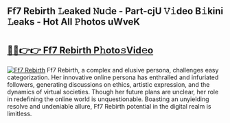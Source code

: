 ## Ff7 Rebirth 𝙻eaked 𝙽u𝚍e - Part-cjU 𝚅𝚒deo B𝚒kini 𝙻eaks - Hot All 𝙿hotos uWveK

# <h2><a href="http://ld4j8e.urlbe.top/?page=Ff7+Rebirth">🔗🔗👉👉 Ff7 Rebirth P𝚑oto𝚜Vid𝚎o</a></h2>

[![Ff7 Rebirth](https://i.imgur.com/eBuTRDB.gif)](http://ld4j8e.urlbe.top/?page=Ff7+Rebirth)
Ff7 Rebirth, a complex and elusive persona, challenges easy categorization. Her innovative online persona has enthralled and infuriated followers, generating discussions on ethics, artistic expression, and the dynamics of virtual societies. Though her future plans are unclear, her role in redefining the online world is unquestionable. Boasting an unyielding resolve and undeniable allure, Ff7 Rebirth potential in the digital realm is limitless.
